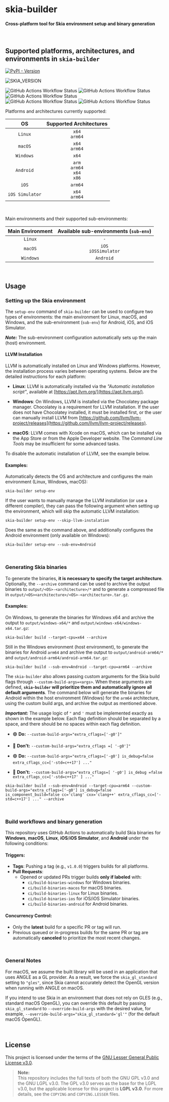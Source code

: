 # skia-builder
#### Cross-platform tool for Skia environment setup and binary generation

<br>

## Supported platforms, architectures, and environments in `skia-builder`

[![PyPI - Version](https://img.shields.io/pypi/v/skia-builder?style=flat-square&color=blue)](https://pypi.org/project/skia-builder/)

![SKIA_VERSION](https://img.shields.io/badge/Skia_version-m139-blue?style=flat-square)

![GitHub Actions Workflow Status](https://img.shields.io/github/actions/workflow/status/DexerBR/skia-builder/build_skia_linux.yml?event=push&style=flat-square&label=Linux%20build)
![GitHub Actions Workflow Status](https://img.shields.io/github/actions/workflow/status/DexerBR/skia-builder/build_skia_macos.yml?event=push&style=flat-square&label=macOS%20build)
![GitHub Actions Workflow Status](https://img.shields.io/github/actions/workflow/status/DexerBR/skia-builder/build_skia_windows.yml?event=push&style=flat-square&label=Windows%20build)
<br>
![GitHub Actions Workflow Status](https://img.shields.io/github/actions/workflow/status/DexerBR/skia-builder/build_skia_android.yml?event=push&style=flat-square&label=Android%20build)
![GitHub Actions Workflow Status](https://img.shields.io/github/actions/workflow/status/DexerBR/skia-builder/build_skia_ios.yml?event=push&style=flat-square&label=iOS%20build)


Platforms and architectures currently supported:


| OS | Supported Architectures |
| :-:        | :-:            |
| `Linux`  | `x64`<br>`arm64`        |
| `macOS`  | `x64`<br>`arm64`        |
| `Windows`  | `x64`        |
| `Android`  | `arm`<br>`arm64`<br>`x64`<br>`x86`        |
| `iOS`  | `arm64`        |
| `iOS Simulator`  | `x64`<br>`arm64`        |

<br>

Main environments and their supported sub-environments:

| Main Environment | Available sub-environments (`sub-env`) |
| :-:        | :-:            |
| `Linux`    | `-`        |
| `macOS`  | `iOS`<br>`iOSSimulator`        |
| `Windows`  | `Android`        |


<br>

## Usage
### Setting up the Skia environment


The `setup-env` command of `skia-builder` can be used to configure two types of environments: the main environment for Linux, macOS, and Windows, and the sub-environment (`sub-env`) for Android, iOS, and iOS Simulator.

***Note:*** The sub-environment configuration automatically sets up the main (host) environment.

#### LLVM Installation

LLVM is automatically installed on Linux and Windows platforms. However, the installation process varies between operating systems. Below are the detailed instructions for each platform:

- **Linux**: LLVM is automatically installed via the *"Automatic installation script"*, available at [https://apt.llvm.org/](https://apt.llvm.org/).

- **Windows**: On Windows, LLVM is installed via the Chocolatey package manager. Chocolatey is a requirement for LLVM installation. If the user does not have Chocolatey installed, it must be installed first, or the user can manually install LLVM from [https://github.com/llvm/llvm-project/releases](https://github.com/llvm/llvm-project/releases).

- **macOS**: LLVM comes with Xcode on macOS, which can be installed via the App Store or from the Apple Developer website. The *Command Line Tools* may be insufficient for some advanced tasks.

To disable the automatic installation of LLVM, see the example below.

#### Examples:

Automatically detects the OS and architecture and configures the main environment (Linux, Windows, macOS):

```
skia-builder setup-env
```

If the user wants to manually manage the LLVM installation (or use a different compiler), they can pass the following argument when setting up the environment, which will skip the automatic LLVM installation:

```
skia-builder setup-env --skip-llvm-instalation
```

Does the same as the command above, and additionally configures the Android environment (only available on Windows):

```
skia-builder setup-env --sub-env=Android
```


<br>

### Generating Skia binaries

To generate the binaries, **it is necessary to specify the target architecture**. Optionally, the `--archive` command can be used to archive the output binaries to `output/<OS>-<architecture>/*` and to generate a compressed file in `output/<OS><architecture>/<OS>-<architecture>.tar.gz`.

#### Examples:

On Windows, to generate the binaries for Windows x64 and archive the output to `output/windows-x64/*` and `output/windows-x64/windows-x64.tar.gz`:
```
skia-builder build --target-cpu=x64 --archive
```

Still in the Windows environment (host environment), to generate the binaries for Android `arm64` and archive the output to `output/android-arm64/*` and `output/android-arm64/android-arm64.tar.gz`:

```
skia-builder build --sub-env=Android --target-cpu=arm64 --archive
```

The `skia-builder` also allows passing custom arguments for the Skia build flags through `--custom-build-args=<args>`. When these arguments are defined, **`skia-builder` will prioritize them and automatically ignore all default arguments**. The command below will generate the binaries for Android within the host environment (Windows) for the `arm64` architecture, using the custom build args, and archive the output as mentioned above.


***Important:*** The usage logic of `"` and `'` must be implemented exactly as shown in the example below. Each flag definition should be separated by a space, and there should be no spaces within each flag definition.


- 🟢 **Do:** `--custom-build-args="extra_cflags=['-g0']"`

- 🔴 **Don't:** `--custom-build-args="extra_cflags =[ '-g0']"`

- 🟢 **Do:** `--custom-build-args="extra_cflags=['-g0'] is_debug=false extra_cflags_cc=['-std=c++17'] ..."`

- 🔴 **Don't:** `--custom-build-args="extra_cflags=[ '-g0'] is_debug =false  extra_cflags_cc=['-std=c++17' ] ..."`

```
skia-builder build --sub-env=Android --target-cpu=arm64 --custom-build-args="extra_cflags=['-g0'] is_debug=false is_component_build=false cc='clang' cxx='clang++' extra_cflags_cc=['-std=c++17'] ..." --archive
```

<br>

### Build workflows and binary generation

This repository uses GitHub Actions to automatically build Skia binaries for **Windows**, **macOS**, **Linux**, **iOS**/**iOS Simulator**, and **Android** under the following conditions:  

#### Triggers:  
- **Tags**: Pushing a tag (e.g., `v1.0.0`) triggers builds for all platforms.  
- **Pull Requests**:  
  - Opened or updated PRs trigger builds **only if labeled** with:  
    - `ci/build-binaries-windows` for Windows binaries.  
    - `ci/build-binaries-macos` for macOS binaries.  
    - `ci/build-binaries-linux` for Linux binaries.  
    - `ci/build-binaries-ios` for iOS/iOS Simulator binaries.  
    - `ci/build-binaries-android` for Android binaries.  

#### Concurrency Control:  
- Only the **latest** build for a specific PR or tag will run.  
- Previous queued or in-progress builds for the same PR or tag are automatically **canceled** to prioritize the most recent changes.  

<br>

### General Notes
For macOS, we assume the built library will be used in an application that uses ANGLE as a GL provider. As a result, we force the `skia_gl_standard` setting to `"gles"`, since Skia cannot accurately detect the OpenGL version when running with ANGLE on macOS.

If you intend to use Skia in an environment that does not rely on GLES (e.g., standard macOS OpenGL), you can override this default by passing
`skia_gl_standard` to `--override-build-args` with the desired value, for example, `--override-build-args="skia_gl_standard='gl'"` (for the default macOS OpenGL).

<br>

## License

This project is licensed under the terms of the [GNU Lesser General Public License v3.0](https://www.gnu.org/licenses/lgpl-3.0.html).

> **Note:**  
> This repository includes the full texts of both the GNU GPL v3.0 and the GNU LGPL v3.0. The GPL v3.0 serves as the base for the LGPL v3.0, but the applicable license for this project is **LGPL v3.0**. For more details, see the `COPYING` and `COPYING.LESSER` files.